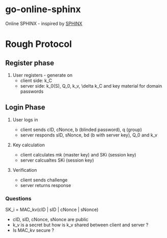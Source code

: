 # go-online-sphinx
Online SPHINX - inspired by [SPHINX](https://ieeexplore.ieee.org/document/7980050)

# Rough Protocol

## Register phase

1. User registers - generate on
    * client side: k_C
    * server side: k_0(S), Q_0, k_v, \delta k_C and key material for domain passwords

## Login Phase

1. User logs in
    * client sends cID, cNonce, b (blinded password), q (group)
    * server responds sID, sNonce, bd (b with server key), Q_0 and k_v

2. Key calculation
    * client calculates mk (master key) and SKi (session key)
    * server calcualtes SKi (session key)

3. Verification
    * client sends challenge
    * server returns response

### Questions

SK_i = MAC_kv(cID | sID | cNonce | sNonce)
- cID, sID, cNonce, sNonce are public
- k_v is a secret but how is k_v shared between client and server ? 
- Is MAC_kv secure ?

